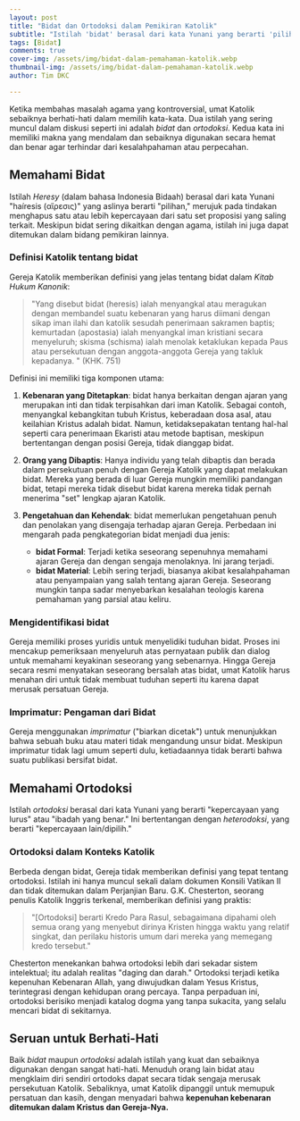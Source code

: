 ```yaml
---
layout: post
title: "Bidat dan Ortodoksi dalam Pemikiran Katolik"
subtitle: "Istilah 'bidat' berasal dari kata Yunani yang berarti 'pilihan', merujuk pada tindakan menghapus satu atau lebih kepercayaan dari satu set proposisi yang saling terkait."
tags: [Bidat]
comments: true
cover-img: /assets/img/bidat-dalam-pemahaman-katolik.webp
thumbnail-img: /assets/img/bidat-dalam-pemahaman-katolik.webp
author: Tim DKC

---
```


Ketika membahas masalah agama yang kontroversial, umat Katolik sebaiknya berhati-hati dalam memilih kata-kata. Dua istilah yang sering muncul dalam diskusi seperti ini adalah *bidat* dan *ortodoksi*. Kedua kata ini memiliki makna yang mendalam dan sebaiknya digunakan secara hemat dan benar agar terhindar dari kesalahpahaman atau perpecahan.

## Memahami Bidat

Istilah *Heresy* (dalam bahasa Indonesia Bidaah) berasal dari kata Yunani "haíresis (αἵρεσις)" yang aslinya berarti "pilihan," merujuk pada tindakan menghapus satu atau lebih kepercayaan dari satu set proposisi yang saling terkait. Meskipun bidat sering dikaitkan dengan agama, istilah ini juga dapat ditemukan dalam bidang pemikiran lainnya.

### Definisi Katolik tentang bidat

Gereja Katolik memberikan definisi yang jelas tentang bidat dalam *Kitab Hukum Kanonik*:

> "Yang disebut bidat (heresis) ialah menyangkal atau meragukan dengan membandel suatu kebenaran yang harus diimani dengan sikap iman ilahi dan katolik sesudah penerimaan sakramen baptis; kemurtadan (apostasia) ialah menyangkal iman kristiani secara menyeluruh; skisma (schisma) ialah menolak ketaklukan kepada Paus atau persekutuan dengan anggota-anggota Gereja yang takluk kepadanya.
" (KHK. 751)

Definisi ini memiliki tiga komponen utama:

1. **Kebenaran yang Ditetapkan**: bidat hanya berkaitan dengan ajaran yang merupakan inti dan tidak terpisahkan dari iman Katolik. Sebagai contoh, menyangkal kebangkitan tubuh Kristus, keberadaan dosa asal, atau keilahian Kristus adalah bidat. Namun, ketidaksepakatan tentang hal-hal seperti cara penerimaan Ekaristi atau metode baptisan, meskipun bertentangan dengan posisi Gereja, tidak dianggap bidat.

2. **Orang yang Dibaptis**: Hanya individu yang telah dibaptis dan berada dalam persekutuan penuh dengan Gereja Katolik yang dapat melakukan bidat. Mereka yang berada di luar Gereja mungkin memiliki pandangan bidat, tetapi mereka tidak disebut bidat karena mereka tidak pernah menerima "set" lengkap ajaran Katolik.

3. **Pengetahuan dan Kehendak**: bidat memerlukan pengetahuan penuh dan penolakan yang disengaja terhadap ajaran Gereja. Perbedaan ini mengarah pada pengkategorian bidat menjadi dua jenis:

   - **bidat Formal**: Terjadi ketika seseorang sepenuhnya memahami ajaran Gereja dan dengan sengaja menolaknya. Ini jarang terjadi.
   - **bidat Material**: Lebih sering terjadi, biasanya akibat kesalahpahaman atau penyampaian yang salah tentang ajaran Gereja. Seseorang mungkin tanpa sadar menyebarkan kesalahan teologis karena pemahaman yang parsial atau keliru.

### Mengidentifikasi bidat

Gereja memiliki proses yuridis untuk menyelidiki tuduhan bidat. Proses ini mencakup pemeriksaan menyeluruh atas pernyataan publik dan dialog untuk memahami keyakinan seseorang yang sebenarnya. Hingga Gereja secara resmi menyatakan seseorang bersalah atas bidat, umat Katolik harus menahan diri untuk tidak membuat tuduhan seperti itu karena dapat merusak persatuan Gereja.

### Imprimatur: Pengaman dari Bidat

Gereja menggunakan *imprimatur* ("biarkan dicetak") untuk menunjukkan bahwa sebuah buku atau materi tidak mengandung unsur bidat. Meskipun imprimatur tidak lagi umum seperti dulu, ketiadaannya tidak berarti bahwa suatu publikasi bersifat bidat.

## Memahami Ortodoksi

Istilah *ortodoksi* berasal dari kata Yunani yang berarti "kepercayaan yang lurus" atau "ibadah yang benar." Ini bertentangan dengan *heterodoksi*, yang berarti "kepercayaan lain/dipilih."

### Ortodoksi dalam Konteks Katolik

Berbeda dengan bidat, Gereja tidak memberikan definisi yang tepat tentang ortodoksi. Istilah ini hanya muncul sekali dalam dokumen Konsili Vatikan II dan tidak ditemukan dalam Perjanjian Baru. G.K. Chesterton, seorang penulis Katolik Inggris terkenal, memberikan definisi yang praktis:

> "[Ortodoksi] berarti Kredo Para Rasul, sebagaimana dipahami oleh semua orang yang menyebut dirinya Kristen hingga waktu yang relatif singkat, dan perilaku historis umum dari mereka yang memegang kredo tersebut."

Chesterton menekankan bahwa ortodoksi lebih dari sekadar sistem intelektual; itu adalah realitas "daging dan darah." Ortodoksi terjadi ketika kepenuhan Kebenaran Allah, yang diwujudkan dalam Yesus Kristus, terintegrasi dengan kehidupan orang percaya. Tanpa perpaduan ini, ortodoksi berisiko menjadi katalog dogma yang tanpa sukacita, yang selalu mencari bidat di sekitarnya.

## Seruan untuk Berhati-Hati

Baik *bidat* maupun *ortodoksi* adalah istilah yang kuat dan sebaiknya digunakan dengan sangat hati-hati. Menuduh orang lain bidat atau mengklaim diri sendiri ortodoks dapat secara tidak sengaja merusak persekutuan Katolik. Sebaliknya, umat Katolik dipanggil untuk memupuk persatuan dan kasih, dengan menyadari bahwa **kepenuhan kebenaran ditemukan dalam Kristus dan Gereja-Nya.**